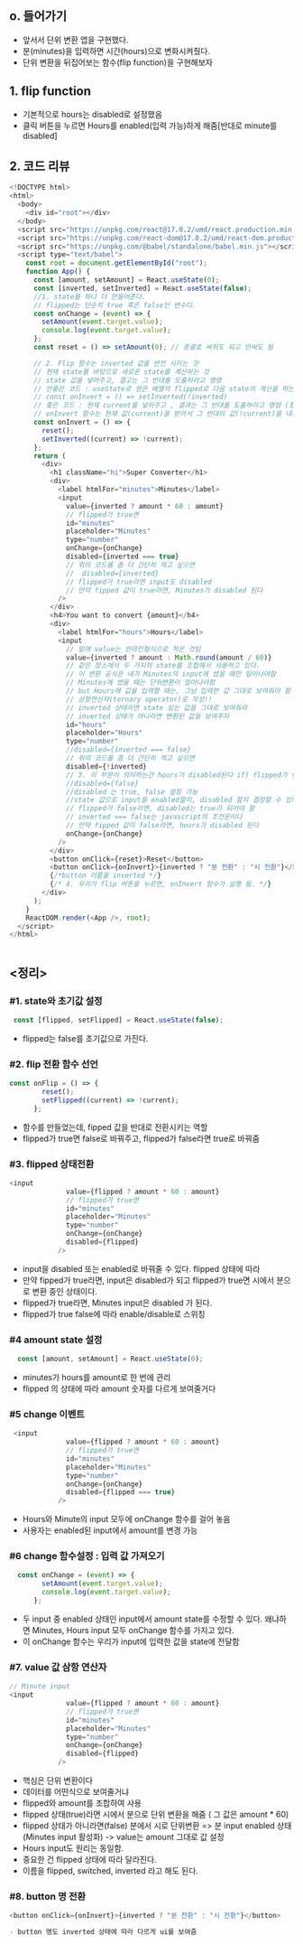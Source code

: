 ## o. 들어가기
- 앞서서 단위 변환 앱을 구현했다.
- 분(minutes)을 입력하면 시간(hours)으로 변화시켜줬다.
- 단위 변환을 뒤집어보는 함수(flip function)을 구현해보자

## 1. flip function
- 기본적으로 hours는 disabled로 설정했음
- 클릭 버튼을 누르면 Hours를 enabled(입력 가능)하게 해줌[반대로 minute를 disabled]

## 2. 코드 리뷰
```js
<!DOCTYPE html>
<html>
  <body>
    <div id="root"></div>
  </body>
  <script src="https://unpkg.com/react@17.0.2/umd/react.production.min.js"></script>
  <script src="https://unpkg.com/react-dom@17.0.2/umd/react-dom.production.min.js"></script>
  <script src="https://unpkg.com/@babel/standalone/babel.min.js"></script>
  <script type="text/babel">
    const root = document.getElementById("root");
    function App() {
      const [amount, setAmount] = React.useState(0);
      const [inverted, setInverted] = React.useState(false);
      //1. state를 하나 더 만들어준다.
      // flipped는 단순히 true 혹은 false인 변수다.
      const onChange = (event) => {
        setAmount(event.target.value);
        console.log(event.target.value);
      };
      const reset = () => setAmount(0); // 중괄호 써줘도 되고 안써도 됨

      // 2. Flip 함수는 inverted 값을 반전 시키는 것
      // 현재 state를 바탕으로 새로운 state를 계산하는 것
      // state 값을 넣어주고, 결고는 그 반대를 도출하라고 명령
      // 안좋은 코드 : useState로 얻은 배열의 flipped로 다음 state의 계산을 하는 것을 오류가 생길 수 있음
      // const onInvert = () => setInverted(!inverted)
      // 좋은 코드 : 현재 current를 넣어주고 , 결과는 그 반대를 도출하라고 명령 (항상 current로 state 변경하자)
      // onInvert 함수는 현재 값(current)을 받아서 그 반대의 값(!current)을 내놓는다
      const onInvert = () => {
        reset();
        setInverted((current) => !current);
      };
      return (
        <div>
          <h1 className="hi">Super Converter</h1>
          <div>
            <label htmlFor="minutes">Minutes</label>
            <input
              value={inverted ? amount * 60 : amount}
              // flipped가 true면
              id="minutes"
              placeholder="Minutes"
              type="number"
              onChange={onChange}
              disabled={inverted === true}
              // 위의 코드를 좀 더 간단히 적고 싶으면
              //  disabled={inverted}
              // flipped가 true라면 input도 disabled
              // 만약 fipped 값이 true라면, Minutes가 disabled 된다
            />
          </div>
          <h4>You want to convert {amount}</h4>
          <div>
            <label htmlFor="hours">Hours</label>
            <input
              // 밑에 value는 인라인형식으로 적은 것임
              value={inverted ? amount : Math.round(amount / 60)}
              // 같은 장소에서 두 가지의 state를 조합해서 사용하고 있다.
              // 이 변환 공식은 내가 Minutes의 input에 썼을 때만 일어나야함
              // Minutes에 썼을 때는 단위변환이 일어나야함
              // but Hours에 값을 입력할 때는, 그냥 입력한 값 그대로 보여줘야 함
              // 삼항연산자(ternary operator)로 작성!!
              // inverted 상태라면 state 있는 값을 그대로 보여줘라
              // inverted 상태가 아니라면 변환된 값을 보여주자
              id="hours"
              placeholder="Hours"
              type="number"
              //disabled={inverted === false}
              // 위의 코드를 좀 더 간단히 적고 싶으면
              disabled={!inverted}
              // 3. 이 부분이 의미하는건 hours가 disabled된다 if) flipped가 false라면
              //disabled={false}
              //disabled 는 true, false 설정 가능
              //state 값으로 input을 enabled할지, disabled 할지 결정할 수 있다.
              // flipped가 false라면, disabled는 true가 되어야 함
              // inverted === false는 javascript의 조건문이다
              // 만약 fipped 값이 false라면, hours가 disabled 된다
              onChange={onChange}
            />
          </div>
          <button onClick={reset}>Reset</button>
          <button onClick={onInvert}>{inverted ? "분 전환" : "시 전환"}</button>
          {/*button 이름을 inverted */}
          {/* 4. 우리가 flip 버튼을 누르면, onInvert 함수가 실행 됨. */}
        </div>
      );
    }
    ReactDOM.render(<App />, root);
  </script>
</html>

```

```js
```
## <정리>
### #1. state와 초기값 설정
```js
 const [flipped, setFlipped] = React.useState(false);
 ```
- flipped는 false를 초기값으로 가진다.
### #2. flip 전환 함수 선언
```js
const onFlip = () => {
        reset();
        setFlipped((current) => !current);
      };
```
- 함수를 만들었는데, fipped 값을 반대로 전환시키는 역할
- flipped가 true면 false로 바꿔주고, flipped가 false라면 true로 바꿔줌
### #3. flipped 상태전환
```js
<input
              value={flipped ? amount * 60 : amount}
              // flipped가 true면
              id="minutes"
              placeholder="Minutes"
              type="number"
              onChange={onChange}
              disabled={flipped}
            />
```
- input을 disabled 또는 enabled로 바꿔줄 수 있다. flipped 상태에 따라
- 만약 fipped가 true라면, input은 disabled가 되고 flipped가 true면 시에서 분으로 변환 중인 상태이다.
- flipped가 true라면, Minutes input은 disabled 가 된다.
- flipped가 true false에 따라 enable/disable로 스위칭 
### #4 amount state 설정
```js
  const [amount, setAmount] = React.useState(0);
```
- minutes가 hours를 amount로 한 번에 관리
- flipped 의 상태에 따라 amount 숫자를 다르게 보여줄거다
### #5 change 이벤트
```js
 <input
              value={flipped ? amount * 60 : amount}
              // flipped가 true면
              id="minutes"
              placeholder="Minutes"
              type="number"
              onChange={onChange}
              disabled={flipped === true}
            />
```
- Hours와 Minute의 input 모두에 onChange 함수를 걸어 놓음
- 사용자는 enabled된 input에서 amount를 변경 가능
### #6 change 함수설정 : 입력 값 가져오기
```js
  const onChange = (event) => {
        setAmount(event.target.value);
        console.log(event.target.value);
      };
```
- 두 input 중 enabled 상태인 input에서 amount state를 수정할 수 있다. 왜냐하면 Minutes, Hours input 모두 onChange 함수를 가지고 있다.
- 이 onChange 함수는 우리가 input에 입력한 값을 state에 전달함
### #7. value 값 삼항 연산자
```js
// Minute input 
<input
              value={flipped ? amount * 60 : amount}
              // flipped가 true면
              id="minutes"
              placeholder="Minutes"
              type="number"
              onChange={onChange}
              disabled={flipped}
            />
```
- 핵심은 단위 변환이다
- 데이터를 어떤식으로 보여줄거냐
- flipped와 amount를 조합하여 사용
- flipped 상태(true)라면 시에서 분으로 단위 변환을 해줌 ( 그 값은 amount * 60)
- flipped 상태가 아니라면(false) 분에서 시로 단위변환 => 분 input enabled 상태(Minutes input 활성화) -> value는 amount 그대로 값 설정  
- Hours input도 원리는 동일함.
- 중요한 건  flipped 상태에 따라 달라진다.
- 이름을 flipped, switched, inverted 라고 해도 된다.

### #8. button 명 전환
```js
<button onClick={onInvert}>{inverted ? "분 전환" : "시 전환"}</button>
```
```js
- button 명도 inverted 상태에 따라 다르게 ui를 보여줌 
```




